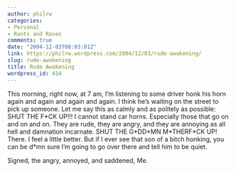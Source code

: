 ```yaml
---
author: philrw
categories:
- Personal
- Rants and Raves
comments: true
date: "2004-12-03T08:03:01Z"
link: https://philrw.wordpress.com/2004/12/03/rude-awakening/
slug: rude-awakening
title: Rude Awakening
wordpress_id: 414
---
```


This morning, right now, at 7 am, I’m listening to some driver honk his horn again and again and again and again. I think he’s waiting on the street to pick up someone. Let me say this as calmly and as politely as possible: SHUT THE F\*CK UP!!! I cannot stand car horns. Especially those that go on and on and on. They are rude, they are angry, and they are annoying as all hell and damnation incarnate. SHUT THE G\*DD\*MN M\*THERF\*CK UP! There. I feel a little better. But if I ever see that son of a bitch honking, you can be d\*mn sure I’m going to go over there and tell him to be quiet.

Signed, the angry, annoyed, and saddened, Me.